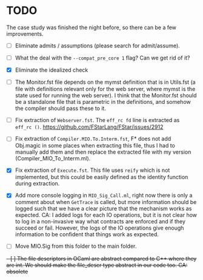# TODO

The case study was finished the night before, so there can be a few improvements.

- [ ] Eliminate admits / assumptions (please search for admit/assume).

- [ ] What the deal with the `--compat_pre_core 1` flag? Can we get rid of it?

- [x] Eliminate the idealized check

- [ ] The Monitor.fst file depends on the mymst definition that is in Utils.fst (a file with definitions relevant only for the web server, where mymst is the state used for running the web server). I think that the Monitor.fst should be a standalone file that is parametric in the definitions, and somehow the compiler should pass these to it.

- [ ] Fix extraction of `Webserver.fst`. The `eff_rc fd` line is extracted as `eff_rc ()`. https://github.com/FStarLang/FStar/issues/2912

- [ ] Fix extraction of `Compiler.MIO.To.Interm.fst`, F* does not add Obj.magic in some places when extracting this file, thus I had to manually add them and then replace the extracted file with my version (Compiler_MIO_To_Interm.ml).

- [x] Fix extraction of `Execute.fst`. This file uses `reify` which is not implemented, but this could be easily defined as the identity function during extraction.

- [x] Add more console logging in `MIO_Sig_Call.ml`, right now there is only a comment about when
`GetTrace` is called, but more information should be logged such that we have a clear picture that the mechanism works as expected. CA: I added logs for each IO operations, but it is not clear how to log in a non-invasive way what contracts are enforced and if they succeed or fail. However, the logs of the IO operations give enough information to be confident that things work as expected.

- [ ] Move MIO.Sig from this folder to the main folder.

~~- [ ] The file descriptors in OCaml are abstract compared to C++ where they are int. We should make the file_descr type abstract in our code too. CA: obsolete~~